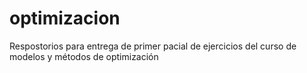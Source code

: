 # optimizacion
Respostorios para entrega de primer pacial de ejercicios del curso de modelos y métodos de optimización
